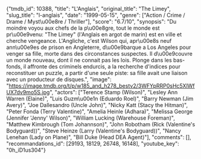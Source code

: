 {"tmdb_id": 10388, "title": "L'Anglais", "original_title": "The Limey", "slug_title": "l-anglais", "date": "1999-05-15", "genre": ["Action / Crime / Drame / Myst\u00e8re / Thriller"], "score": "6.7/10", "synopsis": "Du moindre voyou aux chefs de la p\u00e8gre, tout le monde est pr\u00e9venu: \"The Limey\" (l'Anglais en argot de marin) est en ville et cherche vengeance. L'Angliche, c'est Wilson qui, apr\u00e8s neuf ann\u00e9es de prison en Angleterre, d\u00e9barque a Los Angeles pour venger sa fille, morte dans des circonstances suspectes. Il d\u00e9couvre un monde nouveau, dont il ne connait pas les lois. Plonge dans les bas-fonds, il affronte des criminels endurcis, a la recherche d'indices pour reconstituer un puzzle, a partir d'une seule piste: sa fille avait une liaison avec un producteur de disques.", "image": "https://image.tmdb.org/t/p/w185_and_h278_bestv2/3WFYpRRP0sHc5XlWfUX7dv9mo5S.jpg", "actors": ["Terence Stamp (Wilson)", "Lesley Ann Warren (Elaine)", "Luis Guzm\u00e1n (Eduardo Roel)", "Barry Newman (Jim Avery)", "Joe Dallesandro (Uncle John)", "Nicky Katt (Stacy the Hitman)", "Peter Fonda (Terry Valentine)", "Amelia Heinle (Adhara)", "Melissa George (Jennifer 'Jenny' Wilson)", "William Lucking (Warehouse Foreman)", "Matthew Kimbrough (Tom Johannson)", "John Robotham (Rick (Valentine's Bodyguard))", "Steve Heinze (Larry (Valentine's Bodyguard))", "Nancy Lenehan (Lady on Plane)", "Bill Duke (Head DEA Agent)"], "comments": [], "recommandations_id": [29193, 18129, 26748, 16148], "youtube_key": "0h_iD1us304"}